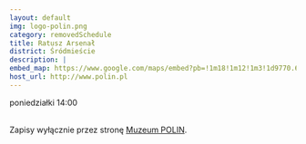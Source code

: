 ```yaml
---
layout: default
img: logo-polin.png
category: removedSchedule
title: Ratusz Arsenał
district: Śródmieście
description: |
embed_map: https://www.google.com/maps/embed?pb=!1m18!1m12!1m3!1d9770.679964468298!2d20.98442916774786!3d52.249377564002785!2m3!1f0!2f0!3f0!3m2!1i1024!2i768!4f13.1!3m3!1m2!1s0x471ecc79a995b873%3A0xe21ada43504430b0!2sMuseum+of+the+History+of+Polish+Jews!5e0!3m2!1sen!2spl!4v1488650101366
host_url: http://www.polin.pl
---
```

poniedziałki 14:00 <br/><br/>


Zapisy wyłącznie przez stronę <a href="http://www.polin.pl/pl/spotkania-dla-rodzicow">Muzeum POLIN</a>.
